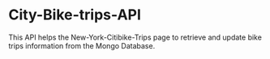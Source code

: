 # City-Bike-trips-API
This API helps the New-York-Citibike-Trips page to retrieve and update bike trips information from the Mongo Database.
